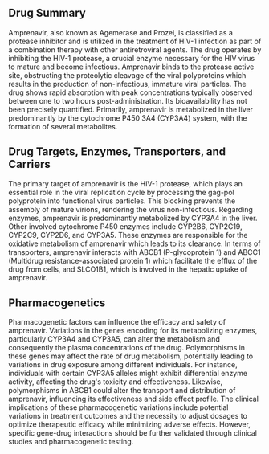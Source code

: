 ## Drug Summary
Amprenavir, also known as Agemerase and Prozei, is classified as a protease inhibitor and is utilized in the treatment of HIV-1 infection as part of a combination therapy with other antiretroviral agents. The drug operates by inhibiting the HIV-1 protease, a crucial enzyme necessary for the HIV virus to mature and become infectious. Amprenavir binds to the protease active site, obstructing the proteolytic cleavage of the viral polyproteins which results in the production of non-infectious, immature viral particles. The drug shows rapid absorption with peak concentrations typically observed between one to two hours post-administration. Its bioavailability has not been precisely quantified. Primarily, amprenavir is metabolized in the liver predominantly by the cytochrome P450 3A4 (CYP3A4) system, with the formation of several metabolites.

## Drug Targets, Enzymes, Transporters, and Carriers
The primary target of amprenavir is the HIV-1 protease, which plays an essential role in the viral replication cycle by processing the gag-pol polyprotein into functional virus particles. This blocking prevents the assembly of mature virions, rendering the virus non-infectious. Regarding enzymes, amprenavir is predominantly metabolized by CYP3A4 in the liver. Other involved cytochrome P450 enzymes include CYP2B6, CYP2C19, CYP2C9, CYP2D6, and CYP3A5. These enzymes are responsible for the oxidative metabolism of amprenavir which leads to its clearance. In terms of transporters, amprenavir interacts with ABCB1 (P-glycoprotein 1) and ABCC1 (Multidrug resistance-associated protein 1) which facilitate the efflux of the drug from cells, and SLCO1B1, which is involved in the hepatic uptake of amprenavir.

## Pharmacogenetics
Pharmacogenetic factors can influence the efficacy and safety of amprenavir. Variations in the genes encoding for its metabolizing enzymes, particularly CYP3A4 and CYP3A5, can alter the metabolism and consequently the plasma concentrations of the drug. Polymorphisms in these genes may affect the rate of drug metabolism, potentially leading to variations in drug exposure among different individuals. For instance, individuals with certain CYP3A5 alleles might exhibit differential enzyme activity, affecting the drug's toxicity and effectiveness. Likewise, polymorphisms in ABCB1 could alter the transport and distribution of amprenavir, influencing its effectiveness and side effect profile. The clinical implications of these pharmacogenetic variations include potential variations in treatment outcomes and the necessity to adjust dosages to optimize therapeutic efficacy while minimizing adverse effects. However, specific gene-drug interactions should be further validated through clinical studies and pharmacogenetic testing.